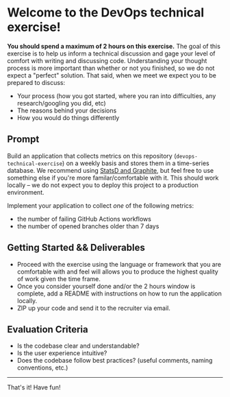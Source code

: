 # Welcome to the DevOps technical exercise!

**You should spend a maximum of 2 hours on this exercise.**
The goal of this exercise is to help us inform a technical discussion and gage your level of comfort with writing and discussing code. Understanding your thought process is more important than whether or not you finished, so we do not expect  a "perfect" solution. That said, when we meet we expect you to be prepared to discuss:

- Your process (how you got started, where you ran into difficulties, any research/googling you did, etc)
- The reasons behind your decisions
- How you would do things differently

## Prompt

Build an application that collects metrics on this repository (`devops-technical-exercise`) on a weekly basis and stores them in a time-series database.
We recommend using [StatsD and Graphite](https://hub.docker.com/r/graphiteapp/graphite-statsd/), but feel free to use something else if you're more familar/comfortable with it.
This should work locally – we do not expect you to deploy this project to a production environment.

Implement your application to collect _one_ of the following metrics:
- the number of failing GitHub Actions workflows
- the number of opened branches older than 7 days

## Getting Started && Deliverables
- Proceed with the exercise using the language or framework that you are comfortable with and feel will allows you to produce the highest quality of work given the time frame.
- Once you consider yourself done and/or the 2 hours window is complete, add a README with instructions on how to run the application locally.
- ZIP up your code and send it to the recruiter via email.


## Evaluation Criteria
- Is the codebase clear and understandable?
- Is the user experience intuitive?
- Does the codebase follow best practices? (useful comments, naming conventions, etc.)

---

That's it! Have fun!
